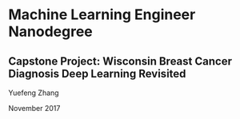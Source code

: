 # Machine Learning Engineer Nanodegree

## Capstone Project: Wisconsin Breast Cancer Diagnosis Deep Learning Revisited

Yuefeng Zhang

November 2017